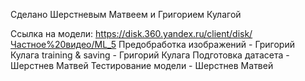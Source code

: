 Сделано Шерстневым Матвеем и Григорием Кулагой 

Ссылка на модели: https://disk.360.yandex.ru/client/disk/Частное%20видео/ML_5
Предобработка изображений - Григорий Кулага
training & saving - Григорий Кулага
Подготовка датасета - Шерстнев Матвей
Тестирование модели - Шерстнев Матвей 
